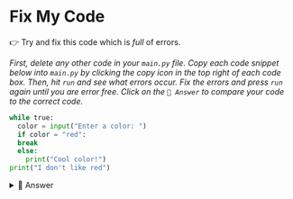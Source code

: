# Fix My Code

👉 Try and fix this code which is *full* of errors.

*First, delete any other code in your `main.py` file. Copy each code snippet below into `main.py` by clicking the copy icon in the top right of each code box. Then, hit `run` and see what errors occur. Fix the errors and press `run` again until you are error free. Click on the `👀 Answer` to compare your code to the correct code.*

```python
while true:
  color = input("Enter a color: ")
  if color = "red":
  break
  else:
    print("Cool color!")
print("I don't like red")

```

<details> <summary> 👀 Answer </summary>

```python
while True:
  color = input("Enter a color: ")
  if color == "red":
    break
  else:
    print("Cool color!")
print("I don't like red")

```
- The word 'true' needs to be capitalized for a `while True` loop.
- The `if` statement needs `==`.
- There is an indention error with `break`.

</details>